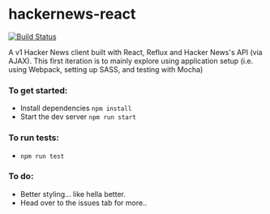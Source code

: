 # hackernews-react
[![Build Status](https://travis-ci.org/blankmaker/hackernews-react-client.svg?branch=master)](https://travis-ci.org/blankmaker/hackernews-react-client)

A v1 Hacker News client built with React, Reflux and Hacker News's API (via AJAX). This first iteration is to mainly explore using application setup (i.e. using Webpack, setting up SASS, and testing with Mocha)

### To get started: 
* Install dependencies `npm install`
* Start the dev server `npm run start`

### To run tests: 
* `npm run test`

### To do: 
* Better styling... like hella better. 
* Head over to the issues tab for more..
